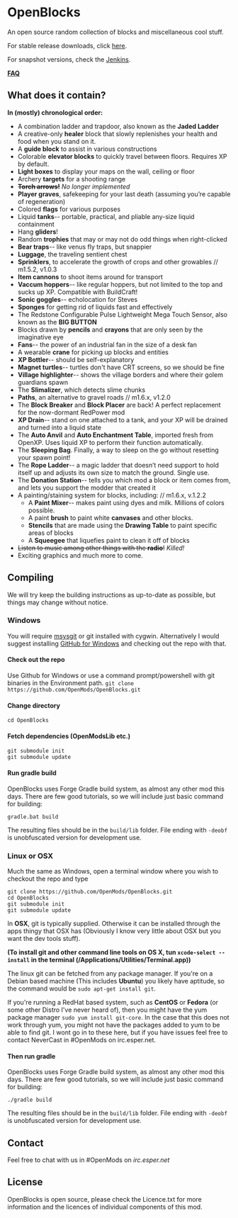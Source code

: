 OpenBlocks
=========

An open source random collection of blocks and miscellaneous cool stuff.


For stable release downloads, click [here](https://www.openmods.info).

For snapshot versions, check the [Jenkins](http://jenkins.usrv.eu:8080/job/OpenBlocks/).

**[FAQ](https://openmods.info/faq.html)**


What does it contain?
-----------
**In (mostly) chronological order:**

* A combination ladder and trapdoor, also known as the **Jaded Ladder**
* A creative-only **healer** block that slowly replenishes your health and food when you stand on it.
* A **guide block** to assist in various constructions
* Colorable **elevator blocks** to quickly travel between floors. Requires XP by default.
* **Light boxes** to display your maps on the wall, ceiling or floor
* Archery **targets** for a shooting range
* ~~**Torch arrows!**~~ *No longer implemented*
* **Player graves**, safekeeping for your last death (assuming you’re capable of regeneration)
* Colored **flags** for various purposes
* Liquid **tanks**-- portable, practical, and pliable any-size liquid containment
* Hang **gliders**!
* Random **trophies** that may or may not do odd things when right-clicked
* **Bear traps**-- like venus fly traps, but snappier
* **Luggage**, the traveling sentient chest
* **Sprinklers**, to accelerate the growth of crops and other growables // m1.5.2, v1.0.3
* **Item cannons** to shoot items around for transport
* **Vaccum hoppers**-- like regular hoppers, but not limited to the top and sucks up XP. Compatible with BuildCraft!
* **Sonic goggles**-- echolocation for Steves
* **Sponges** for getting rid of liquids fast and effectively
* The Redstone Configurable Pulse Lightweight Mega Touch Sensor, also known as the **BIG BUTTON**
* Blocks drawn by **pencils** and **crayons** that are only seen by the imaginative eye
* **Fans**-- the power of an industrial fan in the size of a desk fan
* A wearable **crane** for picking up blocks and entities
* **XP Bottler**-- should be self-explanatory
* **Magnet turtles**-- turtles don't have CRT screens, so we should be fine
* **Village highlighter**-- shows the village borders and where their golem guardians spawn
* The **Slimalizer**, which detects slime chunks
* **Paths**, an alternative to gravel roads // m1.6.x, v1.2.0
* The **Block Breaker** and **Block Placer** are back! A perfect replacement for the now-dormant RedPower mod
* **XP Drain**-- stand on one attached to a tank, and your XP will be drained and turned into a liquid state
* The **Auto Anvil** and **Auto Enchantment Table**, imported fresh from OpenXP. Uses liquid XP to perform their function automatically.
* The **Sleeping Bag**. Finally, a way to sleep on the go without resetting your spawn point!
* The **Rope Ladder**-- a magic ladder that doesn’t need support to hold itself up and adjusts its own size to match the ground. Single use.
* The **Donation Station**-- tells you which mod a block or item comes from, and lets you support the modder that created it
* A painting/staining system for blocks, including: // m1.6.x, v.1.2.2
  * A **Paint Mixer**-- makes paint using dyes and milk. Millions of colors possible. 
  * A paint **brush** to paint white **canvases** and other blocks.
  * **Stencils** that are made using the **Drawing Table** to paint specific areas of blocks
  * A **Squeegee** that liquefies paint to clean it off of blocks
* ~~Listen to music among other things with the **radio**!~~ *Killed!*
* Exciting graphics and much more to come.

Compiling
--------------
We will try keep the building instructions as up-to-date as possible, but things may change without notice.

### Windows
You will require [msysgit](http://code.google.com/p/msysgit/downloads/list) or git installed with cygwin. Alternatively I would suggest installing [GitHub for Windows](http://windows.github.com/) and checking out the repo with that.

#### Check out the repo
Use Github for Windows or use a command prompt/powershell with git binaries in the Environment path.
```git clone https://github.com/OpenMods/OpenBlocks.git```
#### Change directory
```cd OpenBlocks```
#### Fetch dependencies (OpenModsLib etc.)
```
git submodule init
git submodule update
```
#### Run gradle build
OpenBlocks uses Forge Gradle build system, as almost any other mod this days. There are few good tutorials, so we will include just basic command for building:

```
gradle.bat build
```

The resulting files should be in the `build/lib` folder. File ending with `-deobf` is unobfuscated version for development use.

### Linux or OSX
Much the same as Windows, open a terminal window where you wish to checkout the repo and type
```
git clone https://github.com/OpenMods/OpenBlocks.git
cd OpenBlocks
git submodule init
git submodule update
```

In **OSX**, git is typically supplied. Otherwise it can be installed through the apps thingy that OSX has (Obviously I know very little about OSX but you want the dev tools stuff).

**(To install git and other command line tools on OS X, tun `xcode-select --install` in the terminal (/Applications/Utilities/Terminal.app))**

The linux git can be fetched from any package manager. If you're on a Debian based machine (This includes **Ubuntu**) you likely have aptitude, so the command would be ```sudo apt-get install git```. 

If you're running a RedHat based system, such as **CentOS** or **Fedora** (or some other Distro I've never heard of), then you might have the yum package manager ```sudo yum install git-core```. In the case that this does not work through yum, you might not have the packages added to yum to be able to find git. I wont go in to these here, but if you have issues feel free to contact NeverCast in #OpenMods on irc.esper.net.
#### Then run gradle

OpenBlocks uses Forge Gradle build system, as almost any other mod this days. There are few good tutorials, so we will include just basic command for building:

```
./gradle build
```

The resulting files should be in the `build/lib` folder. File ending with `-deobf` is unobfuscated version for development use.

Contact
-
Feel free to chat with us in #OpenMods on *irc.esper.net*

License
-

OpenBlocks is open source, please check the Licence.txt for more information and the licences of individual components of this mod.

    
